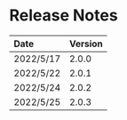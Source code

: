 # Release Notes

| Date       | Version   |
| :----      | :---------|
| 2022/5/17  | 2.0.0     |
| 2022/5/22  | 2.0.1     |
| 2022/5/24  | 2.0.2     |
| 2022/5/25  | 2.0.3     |
